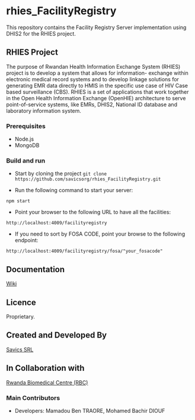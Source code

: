 # rhies_FacilityRegistry
This repository contains the Facility Registry Server implementation using DHIS2 for the RHIES project.

## RHIES Project
The purpose of Rwandan Health Information Exchange System (RHIES) project is to develop a system that allows for information- exchange within electronic medical record systems and to develop linkage solutions for generating EMR data directly to HMIS in the specific use case of HIV Case based surveillance (CBS). RHIES is a set of applications that work together in the Open Health Information Exchange (OpenHIE) architecture to serve point-of-service systems, like EMRs, DHIS2, National ID database and laboratory information system.

### Prerequisites
- Node.js
- MongoDB

### Build and run
* Start by cloning the project 
``` git clone https://github.com/savicsorg/rhies_FacilityRegistry.git ``` 

* Run the following command to start your server:
```
npm start
```

* Point your browser to the following URL to have all the facilities:
```
http://localhost:4009/facilityregistry
```

* If you need to sort by FOSA CODE, point your browse to the following endpoint:
```
http://localhost:4009/facilityregistry/fosa/"your_fosacode"
```

## Documentation
[Wiki](https://github.com/savicsorg/rhies_FacilityRegistry/wiki)

## Licence
Proprietary.

## Created and Developed By
[Savics SRL](https://savics.org)

## In Collaboration with
[Rwanda Biomedical Centre (RBC)](https://www.rbc.gov.rw/)


### Main Contributors ###
* Developers: Mamadou Ben TRAORE, Mohamed Bachir DIOUF

